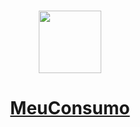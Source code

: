 <br />
<p align="center">
  <a href="https://github.com/brunomozer05">
    <img width="100px" src="https://raw.githubusercontent.com/brunomozer05/meu-consumo/refs/heads/main/img/icon1.png">
  </a>
  <a href="https://brunomozer05.github.io/cep-finder/">
  <h1 align="center">MeuConsumo</h1>
  </a>
  <p align="center" >
<br />
